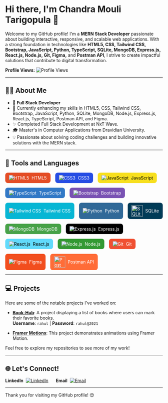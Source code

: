 # Hi there, I'm Chandra Mouli Tarigopula 👋
Welcome to my GitHub profile! I'm a **MERN Stack Developer** passionate about building interactive, responsive, and scalable web applications. With a strong foundation in technologies like **HTML5, CSS, Tailwind CSS, Bootstrap, JavaScript, Python, TypeScript, SQLite, MongoDB, Express.js, React.js, Node.js, Git, Figma,** and **Postman API**, I strive to create impactful solutions that contribute to digital transformation.

**Profile Views:** ![Profile Views](https://profile-counter.glitch.me/chandramouli35/count.svg)

---

## 🧑‍💼 About Me
- 💼 **Full Stack Developer**
- 🌱 Currently enhancing my skills in HTML5, CSS, Tailwind CSS, Bootstrap, JavaScript, Python, SQLite, MongoDB, Node.js, Express.js, React.js, TypeScript, Postman API, and Figma.
- ✨ Completed Full Stack Development at NxT Wave.
- 🎓 Master's in Computer Applications from Dravidian University.
- 💡 Passionate about solving coding challenges and building innovative solutions with the MERN stack.

---
## 🔧 Tools and Languages

<p align="left" style="display: flex; flex-wrap: wrap; gap: 15px;">
  <span style="display: flex; align-items: center; padding: 8px 12px; background-color: #E44D26; color: white; border-radius: 8px;">
    <img src="https://img.icons8.com/color/36/000000/html-5.png" alt="HTML5" title="HTML5" style="vertical-align: middle;" />
    <span style="margin-left: 8px; display: inline-block;">HTML5</span>
  </span>

  <span style="display: flex; align-items: center; padding: 8px 12px; background-color: #264de4; color: white; border-radius: 8px;">
    <img src="https://img.icons8.com/color/36/000000/css3.png" alt="CSS3" title="CSS3" style="vertical-align: middle;" />
    <span style="margin-left: 8px; display: inline-block;">CSS3</span>
  </span>

  <span style="display: flex; align-items: center; padding: 8px 12px; background-color: #F7DF1E; color: black; border-radius: 8px;">
    <img src="https://img.icons8.com/color/36/000000/javascript.png" alt="JavaScript" title="JavaScript" style="vertical-align: middle;" />
    <span style="margin-left: 8px; display: inline-block;">JavaScript</span>
  </span>

  <span style="display: flex; align-items: center; padding: 8px 12px; background-color: #3178C6; color: white; border-radius: 8px;">
    <img src="https://img.icons8.com/color/36/000000/typescript.png" alt="TypeScript" title="TypeScript" style="vertical-align: middle;" />
    <span style="margin-left: 8px; display: inline-block;">TypeScript</span>
  </span>

  <span style="display: flex; align-items: center; padding: 8px 12px; background-color: #7952B3; color: white; border-radius: 8px;">
    <img src="https://img.icons8.com/color/36/000000/bootstrap.png" alt="Bootstrap" title="Bootstrap" style="vertical-align: middle;" />
    <span style="margin-left: 8px; display: inline-block;">Bootstrap</span>
  </span>

  <span style="display: flex; align-items: center; padding: 8px 12px; background-color: #06B6D4; color: white; border-radius: 8px;">
    <img src="https://img.icons8.com/color/36/000000/tailwindcss.png" alt="Tailwind CSS" title="Tailwind CSS" style="vertical-align: middle;" />
    <span style="margin-left: 8px; display: inline-block;">Tailwind CSS</span>
  </span>

  <span style="display: flex; align-items: center; padding: 8px 12px; background-color: #306998; color: white; border-radius: 8px;">
    <img src="https://img.icons8.com/color/36/000000/python.png" alt="Python" title="Python" style="vertical-align: middle;" />
    <span style="margin-left: 8px; display: inline-block;">Python</span>
  </span>

  <span style="display: flex; align-items: center; padding: 8px 12px; background-color: #003B57; color: white; border-radius: 8px;">
    <img src="https://upload.wikimedia.org/wikipedia/commons/3/38/SQLite370.svg" alt="SQLite" title="SQLite" width="36" style="vertical-align: middle;" />
    <span style="margin-left: 8px; display: inline-block;">SQLite</span>
  </span>

  <span style="display: flex; align-items: center; padding: 8px 12px; background-color: #47A248; color: white; border-radius: 8px;">
    <img src="https://img.icons8.com/color/36/000000/mongodb.png" alt="MongoDB" title="MongoDB" style="vertical-align: middle;" />
    <span style="margin-left: 8px; display: inline-block;">MongoDB</span>
  </span>

  <span style="display: flex; align-items: center; padding: 8px 12px; background-color: #000000; color: white; border-radius: 8px;">
    <img src="https://img.icons8.com/color/36/000000/express.png" alt="Express.js" title="Express.js" style="vertical-align: middle;" />
    <span style="margin-left: 8px; display: inline-block;">Express.js</span>
  </span>

  <span style="display: flex; align-items: center; padding: 8px 12px; background-color: #61DAFB; color: black; border-radius: 8px;">
    <img src="https://img.icons8.com/plasticine/36/000000/react.png" alt="React.js" title="React.js" style="vertical-align: middle;" />
    <span style="margin-left: 8px; display: inline-block;">React.js</span>
  </span>

  <span style="display: flex; align-items: center; padding: 8px 12px; background-color: #339933; color: white; border-radius: 8px;">
    <img src="https://img.icons8.com/color/36/000000/nodejs.png" alt="Node.js" title="Node.js" style="vertical-align: middle;" />
    <span style="margin-left: 8px; display: inline-block;">Node.js</span>
  </span>

  <span style="display: flex; align-items: center; padding: 8px 12px; background-color: #F05032; color: white; border-radius: 8px;">
    <img src="https://img.icons8.com/color/36/000000/git.png" alt="Git" title="Git" style="vertical-align: middle;" />
    <span style="margin-left: 8px; display: inline-block;">Git</span>
  </span>

  <span style="display: flex; align-items: center; padding: 8px 12px; background-color: #F24E1E; color: white; border-radius: 8px;">
    <img src="https://img.icons8.com/color/36/000000/figma.png" alt="Figma" title="Figma" style="vertical-align: middle;" />
    <span style="margin-left: 8px; display: inline-block;">Figma</span>
  </span>

  <span style="display: flex; align-items: center; padding: 8px 12px; background-color: #FF6C37; color: white; border-radius: 8px;">
    <img src="https://www.vectorlogo.zone/logos/getpostman/getpostman-icon.svg" alt="Postman API" title="Postman API" width="36" style="vertical-align: middle;" />
    <span style="margin-left: 8px; display: inline-block;">Postman API</span>
  </span>
</p>


---

## 💻 Projects
Here are some of the notable projects I've worked on:

- **[Book-Hub](https://bookhubcm.ccbp.tech/)**: A project displaying a list of books where users can mark their favorite books.  
  **Username**: `rahul` | **Password**: `rahul@2021`

- **[Framer Motions](https://spurfitassignment.netlify.app/)**: This project demonstrates animations using Framer Motion.

Feel free to explore my repositories to see more of my work!

---

## 🌐 Let's Connect!

<p align="left">
  <span style="display: inline-flex; align-items: center; margin-right: 20px;">
    <strong>LinkedIn</strong>
    <a href="https://www.linkedin.com/in/mouli-chandra/" target="_blank">
      <img src="https://img.icons8.com/color/36/000000/linkedin.png" alt="LinkedIn" title="LinkedIn" style="vertical-align: middle; margin-left: 8px;"/>
    </a>
  </span>

  <span style="display: inline-flex; align-items: center; margin-right: 20px;">
    <strong>Email</strong>
    <a href="mailto:tarigopulachandramouli1818@gmail.com" target="_blank">
      <img src="https://img.icons8.com/color/36/000000/gmail.png" alt="Email" title="Email" style="vertical-align: middle; margin-left: 8px;"/>
    </a>
  </span>
</p>



---

Thank you for visiting my GitHub profile! 😊
